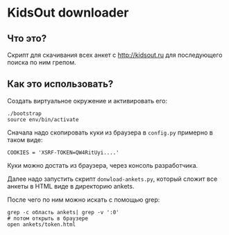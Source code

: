 KidsOut downloader
==================

Что это?
--------
Скрипт для скачивания всех анкет с <http://kidsout.ru> для последующего поиска по ним грепом.

Как это использовать?
---------------------

Создать виртуальное окружение и активировать его:

    ./bootstrap
    source env/bin/activate

Сначала надо скопировать куки из браузера в `config.py` примерно в таком виде:

    COOKIES = 'XSRF-TOKEN=QW4RitUyi....'

Куки можно достать из браузера, через консоль разработчика.

Далее надо запустить скрипт `donwload-ankets.py`, который сложит все анкеты в
HTML виде в директорию ankets.


После чего по ним можно искать с помощью grep:

    grep -c область ankets| grep -v ':0'
    # потом открыть в браузере
    open ankets/token.html
